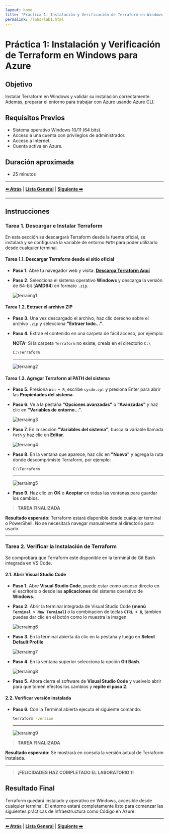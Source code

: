 ```yaml
---
layout: home
title: "Práctica 1: Instalación y Verificación de Terraform en Windows para Azure"
permalink: /labs/lab1.html
---
```


# Práctica 1: Instalación y Verificación de Terraform en Windows para Azure

## Objetivo

Instalar Terraform en Windows y validar su instalación correctamente. Además, preparar el entorno para trabajar con Azure usando Azure CLI.

## Requisitos Previos

- Sistema operativo Windows 10/11 (64 bits).
- Acceso a una cuenta con privilegios de administrador.
- Acceso a Internet.
- Cuenta activa en Azure.

## Duración aproximada

- 25 minutos

---

**[⬅️ Atrás](https://netec-mx.github.io/TRFRM-AZ/Capítulo8/lab9.html)** | **[Lista General](https://netec-mx.github.io/TRFRM-AZ/)** | **[Siguiente ➡️](https://netec-mx.github.io/TRFRM-AZ/Capítulo3/lab2.html)**

---

## Instrucciones

### Tarea 1. Descargar e Instalar Terraform

En esta sección se descargará Terraform desde la fuente oficial, se instalará y se configurará la variable de entorno `PATH` para poder utilizarlo desde cualquier terminal.

#### Tarea 1.1. Descargar Terraform desde el sitio oficial

- **Paso 1.** Abre tu navegador web y visita: [**Descarga Terraform Aquí**](https://developer.hashicorp.com/terraform/install#windows)

- **Paso 2.** Selecciona el sistema operativo **Windows** y descarga la versión de 64-bit (**AMD64**) en formato `.zip`.

  ![terraimg1](../images/lab1/img1.png)

#### Tarea 1.2. Extraer el archivo ZIP

- **Paso 3.** Una vez descargado el archivo, haz clic derecho sobre el archivo `.zip` y selecciona **"Extraer todo..."**.

- **Paso 4.** Extrae el contenido en una carpeta de fácil acceso, por ejemplo:  

  **NOTA:** Si la carpeta `Terraform` no existe, creala en el directorio `C:\`

  ```
  C:\Terraform
  ```
  
  ---

  ![terraimg2](../images/lab1/img2.png)

#### Tarea 1.3. Agregar Terraform al PATH del sistema

- **Paso 5.** Presiona `Win + R`, escribe `sysdm.cpl` y presiona Enter para abrir las **Propiedades del sistema.**

- **Paso 6.** Ve a la pestaña **"Opciones avanzadas"** o **"Avanzadas"** y haz clic en **"Variables de entorno..."**.

  ![terraimg3](../images/lab1/img3.png)

- **Paso 7.** En la sección **"Variables del sistema"**, busca la variable llamada `Path` y haz clic en **Editar**.

  ![terraimg4](../images/lab1/img4.png)

- **Paso 8.** En la ventana que aparece, haz clic en **"Nuevo"** y agrega la ruta donde descomprimiste Terraform, por ejemplo:

  ```
  C:\Terraform
  ```
  
  ---
  
  ![terraimg5](../images/lab1/img5.png)

- **Paso 9.** Haz clic en **OK** o **Aceptar** en todas las ventanas para guardar los cambios.

> **TAREA FINALIZADA**

**Resultado esperado:** Terraform estará disponible desde cualquier terminal o PowerShell. No se necesitará navegar manualmente al directorio para usarlo.

---

### Tarea 2. Verificar la Instalación de Terraform

Se comprobará que Terraform esté disponible en la terminal de Git Bash integrada en VS Code.

#### 2.1. Abrir Visual Studio Code

- **Paso 1.** Abre **Visual Studio Code**, puede estar como acceso directo en el escritorio o desde las **aplicaciones** del sistema operativo de **Windows**.

- **Paso 2.** Abrir la terminal integrada de Visual Studio Code **(menú `Terminal > New Terminal`)** o la combinacion de teclas **`CTRL + ñ`**, tambien puedes dar clic en el botón como lo muestra la imagen.

  ![terraimg6](../images/lab1/img6.png)

- **Paso 3.** En la terminal abierta da clic en la pestaña y luego en **Select Default Profile**

  ![terraimg7](../images/lab1/img7.png)

- **Paso 4.** En la ventana superior selecciona la opción **Git Bash**.

  ![terraimg8](../images/lab1/img8.png)

- **Paso 5.** Ahora cierra el software de **Visual Studio Code** y vuelvelo abrir para que tomen efectos los cambios y **repite el paso 2**.

#### 2.2. Verificar versión instalada

- **Paso 6.** Con la Terminal abierta ejecuta el siguiente comando:

  ```bash
  terraform -version
  ```
  
  ---
  
  ![terraimg9](../images/lab1/img9.png)

> **TAREA FINALIZADA**   

**Resultado esperado:** Se mostrará en consola la versión actual de Terraform instalada.

---

> **¡FELICIDADES HAZ COMPLETADO EL LABORATORIO 1!**

## Resultado Final

Terraform quedará instalado y operativo en Windows, accesible desde cualquier terminal. El entorno estará completamente listo para comenzar las siguientes prácticas de Infraestructura como Código en Azure.

---

**[⬅️ Atrás](https://netec-mx.github.io/TRFRM-AZ/Capítulo8/lab9.html)** | **[Lista General](https://netec-mx.github.io/TRFRM-AZ/)** | **[Siguiente ➡️](https://netec-mx.github.io/TRFRM-AZ/Capítulo3/lab2.html)**